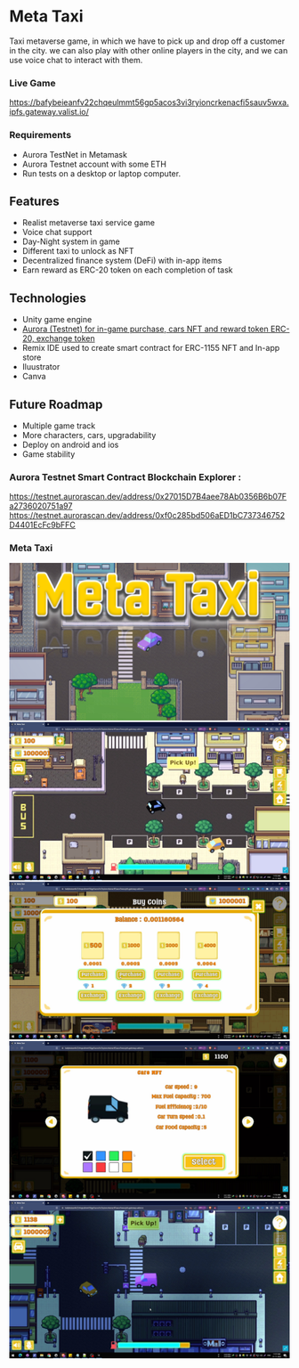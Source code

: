 # Meta Taxi
Taxi metaverse game, in which we have to pick up and drop off a customer in the city. we can also play with other online players in the city, and we can use voice chat to interact with them.

### Live Game
https://bafybeieanfv22chqeulmmt56gp5acos3vi3ryioncrkenacfi5sauv5wxa.ipfs.gateway.valist.io/

### Requirements
* Aurora TestNet in Metamask
* Aurora Testnet account with some ETH
* Run tests on a desktop or laptop computer.

## Features
* Realist metaverse taxi service game
* Voice chat support
* Day-Night system in game
* Different taxi to unlock as NFT
* Decentralized finance system (DeFi) with in-app items
* Earn reward as ERC-20 token on each completion of task


## Technologies
- Unity game engine
- [Aurora (Testnet) for in-game purchase, cars NFT and reward token ERC-20, exchange token](https://github.com/NeatMetaGames/MetaTaxi/blob/main/Near.md)
- Remix IDE used to create smart contract for ERC-1155 NFT and In-app store
- Iluustrator
- Canva

## Future Roadmap
- Multiple game track
- More characters, cars, upgradability
- Deploy on android and ios
- Game stability

### Aurora Testnet Smart Contract Blockchain Explorer : 
https://testnet.aurorascan.dev/address/0x27015D7B4aee78Ab0356B6b07Fa2736020751a97
https://testnet.aurorascan.dev/address/0xf0c285bd506aED1bC737346752D4401EcFc9bFFC

### Meta Taxi
![Meta Taxi](/Images/MT1.jpg)
![Meta Taxi](/Images/MT2.jpg)
![Meta Taxi](/Images/MT3.jpg)
![Meta Taxi](/Images/MT4.jpg)
![Meta Taxi](/Images/MT5.jpg)





